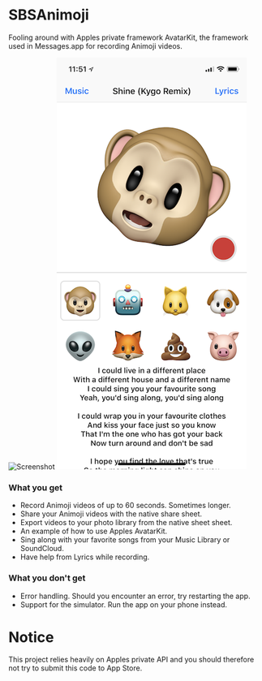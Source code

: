 # SBSAnimoji

Fooling around with Apples private framework AvatarKit, the framework used in Messages.app for recording Animoji videos.

![Screenshot](https://github.com/simonbs/SBSAnimoji/raw/master/screenshot.png)
![Screenshot of Karaoke](https://github.com/SamGabbay/SBSAnimoji/blob/master/karaoke-screenshot.png)

### What you get

- Record Animoji videos of up to 60 seconds. Sometimes longer.
- Share your Animoji videos with the native share sheet.
- Export videos to your photo library from the native sheet sheet.
- An example of how to use Apples AvatarKit.
- Sing along with your favorite songs from your Music Library or SoundCloud.
- Have help from Lyrics while recording.

### What you don't get

- Error handling. Should you encounter an error, try restarting the app.
- Support for the simulator. Run the app on your phone instead.

# Notice

This project relies heavily on Apples private API and you should therefore not try to submit this code to App Store.
